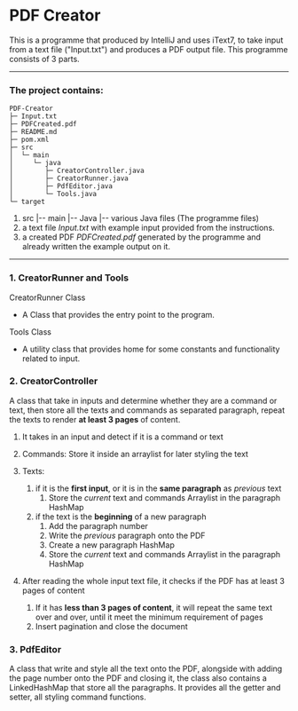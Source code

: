 # PDF Creator

This is a programme that produced by IntelliJ and uses iText7, to take input from a text file ("Input.txt")
and produces a PDF output file. This programme consists of 3 parts.

---

### The project contains:

```
PDF-Creator
├─ Input.txt
├─ PDFCreated.pdf
├─ README.md
├─ pom.xml
├─ src
│  └─ main
│     └─ java
│        ├─ CreatorController.java
│        ├─ CreatorRunner.java
│        ├─ PdfEditor.java
│        └─ Tools.java
└─ target
```

1. src |-- main |-- Java |-- various Java files (The programme files)
2. a text file _Input.txt_ with example input provided from the instructions.
3. a created PDF _PDFCreated.pdf_ generated by the programme and already written the example output on it.

---

### 1. CreatorRunner and Tools

CreatorRunner Class

* A Class that provides the entry point to the program.

Tools Class

* A utility class that provides home for some constants and functionality related to input.

### 2. CreatorController

A class that take in inputs and determine whether they are a command or text, then store all the texts and commands as
separated paragraph, repeat the texts to render **at least 3 pages** of content.

1. It takes in an input and detect if it is a command or text


2. Commands: Store it inside an arraylist for later styling the text
3. Texts:
    1. if it is the **first input**, or it is in the **same paragraph** as _previous_ text
        1. Store the _current_ text and commands Arraylist in the paragraph HashMap
    2. if the text is the **beginning** of a new paragraph
        1. Add the paragraph number
        2. Write the _previous_ paragraph onto the PDF
        3. Create a new paragraph HashMap
        4. Store the _current_ text and commands Arraylist in the paragraph HashMap


4. After reading the whole input text file, it checks if the PDF has at least 3 pages of content
    1. If it has **less than 3 pages of content**, it will repeat the same text over and over, until it meet the minimum
       requirement of pages
    2. Insert pagination and close the document

### 3. PdfEditor

A class that write and style all the text onto the PDF, alongside with adding the page number onto the PDF and closing
it, the class also contains a LinkedHashMap that store all the paragraphs. It provides all the getter and setter, all
styling command functions.
